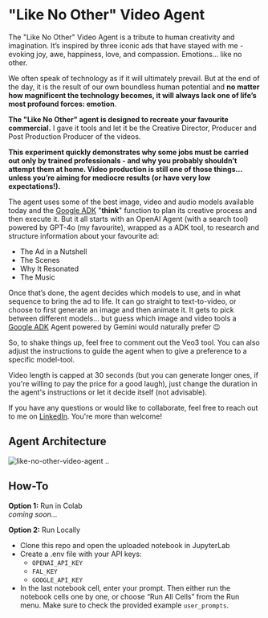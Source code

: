 # "Like No Other" Video Agent 

The "Like No Other" Video Agent is a tribute to human creativity and imagination. It’s inspired by three iconic ads that have stayed with me - evoking joy, awe, happiness, love, and compassion. Emotions… like no other.

We often speak of technology as if it will ultimately prevail. But at the end of the day, it is the result of our own boundless human potential and **no matter how magnificent the technology becomes, it will always lack one of life’s most profound forces: emotion**. 

**The "Like No Other" agent is designed to recreate your favourite commercial.** I gave it tools and let it be the Creative Director, Producer and Post Production Producer of the videos.

**This experiment quickly demonstrates why some jobs must be carried out only by trained professionals - and why you probably shouldn’t attempt them at home. Video production is still one of those things… unless you’re aiming for mediocre results (or have very low expectations!).**

The agent uses some of the best image, video and audio models available today and the [Google ADK](https://google.github.io/adk-docs/) "**think**" function to plan its creative process and then execute it. But it all starts with an OpenAI Agent (with a search tool) powered by GPT-4o (my favourite), wrapped as a ADK tool, to research and structure information about your favourite ad:

* The Ad in a Nutshell
* The Scenes
* Why It Resonated
* The Music

Once that’s done, the agent decides which models to use, and in what sequence to bring the ad to life. It can go straight to text-to-video, or choose to first generate an image and then animate it. It gets to pick between different models… but guess which image and video tools a [Google ADK](https://google.github.io/adk-docs/) Agent powered by Gemini would naturally prefer 😉 

So, to shake things up, feel free to comment out the Veo3 tool. You can also adjust the instructions to guide the agent when to give a preference to a specific model-tool. 

Video length is capped at 30 seconds (but you can generate longer ones, if you're willing to pay the price for a good laugh), just change the duration in the agent's instructions or let it decide itself (not advisable).

If you have any questions or would like to collaborate, feel free to reach out to me on [LinkedIn](https://www.linkedin.com/in/jenya-stoeva-60477249/). You're more than welcome!

## Agent Architecture

![like-no-other-video-agent](https://github.com/user-attachments/assets/49417ace-2f3f-49ea-924e-bae5f670933e) ..


## How-To

**Option 1:** Run in Colab
<br> _coming soon..._

**Option 2:** Run Locally
- Clone this repo and open the uploaded notebook in JupyterLab
- Create a .env file with your API keys:
  - ```OPENAI_API_KEY```
  - ```FAL_KEY```
  - ```GOOGLE_API_KEY```
- In the last notebook cell, enter your prompt. Then either run the notebook cells one by one, or choose “Run All Cells” from the Run menu. Make sure to check the provided example ```user_prompts```.
 
  
